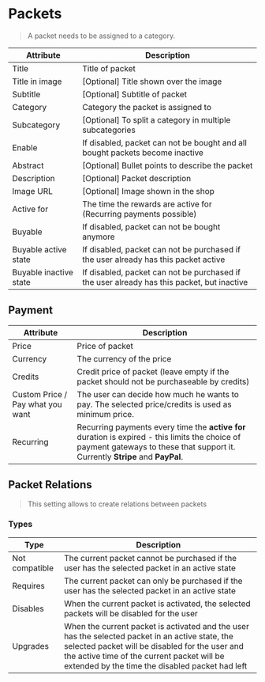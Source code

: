 # Packets

> A packet needs to be assigned to a category.

| Attribute              | Description                                                                                |
|------------------------|--------------------------------------------------------------------------------------------|
| Title                  | Title of packet                                                                            |
| Title in image         | [Optional] Title shown over the image                                                      |
| Subtitle               | [Optional] Subtitle of packet                                                              |
| Category               | Category the packet is assigned to                                                         |
| Subcategory            | [Optional] To split a category in multiple subcategories                                   |
| Enable                 | If disabled, packet can not be bought and all bought packets become inactive               |
| Abstract               | [Optional] Bullet points to describe the packet                                            |
| Description            | [Optional] Packet description                                                              |
| Image URL              | [Optional] Image shown in the shop                                                         |
| Active for             | The time the rewards are active for (Recurring payments possible)                          |
| Buyable                | If disabled, packet can not be bought anymore                                              |
| Buyable active state   | If disabled, packet can not be purchased if the user already has this packet active        |
| Buyable inactive state | If disabled, packet can not be purchased if the user already has this packet, but inactive |


## Payment

| Attribute                        | Description                                                                                                                                                            |
|----------------------------------|------------------------------------------------------------------------------------------------------------------------------------------------------------------------|
| Price                            | Price of packet                                                                                                                                                        |
| Currency                         | The currency of the price                                                                                                                                      |
| Credits                          | Credit price of packet (leave empty if the packet should not be purchaseable by credits)                                                             |
| Custom Price / Pay what you want | The user can decide how much he wants to pay. The selected price/credits is used as minimum price.                                                                                |
| Recurring                        | Recurring payments every time the **active for** duration is expired - this limits the choice of payment gateways to these that support it. Currently **Stripe** and **PayPal**. |


## Packet Relations

> This setting allows to create relations between packets

### Types
| Type                        | Description                                                                                                                                                            |
|----------------------------------|------------------------------------------------------------------------------------------------------------------------------------------------------------------------|
| Not compatible                   | The current packet cannot be purchased if the user has the selected packet in an active state                                  |
| Requires                         | The current packet can only be purchased if the user has the selected packet in an active state                                |
| Disables                         | When the current packet is activated, the selected packets will be disabled for the user          |
| Upgrades                         | When the current packet is activated and the user has the selected packet in an active state, the selected packet will be disabled for the user and the active time of the current packet will be extended by the time the disabled packet had left |
